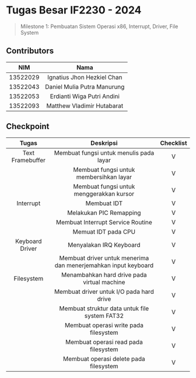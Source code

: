 # Tugas Besar IF2230 - 2024

> Milestone 1: Pembuatan Sistem Operasi x86, Interrupt, Driver, File System

## Contributors
|   NIM    |                  Nama                  |
| :------: | :------------------------------------: |
| 13522029 |       Ignatius Jhon Hezkiel Chan       |
| 13522043 |       Daniel Mulia Putra Manurung      |
| 13522053 |       Erdianti Wiga Putri Andini       |
| 13522093 |       Matthew Vladimir Hutabarat       |

## Checkpoint
| Tugas                          | Deskripsi                                                                             | Checklist |
|:------------------------------:|:-------------------------------------------------------------------------------------:|:---------:|
| Text Framebuffer               | Membuat fungsi untuk menulis pada layar                                               |     V     |
|                                | Membuat fungsi untuk membersihkan layar                                               |     V     |
|                                | Membuat fungsi untuk menggerakkan kursor                                              |     V     |
| Interrupt                      | Membuat IDT                                                                           |     V     |
|                                | Melakukan PIC Remapping                                                               |     V     |
|                                | Membuat Interrupt Service Routine                                                     |     V     |
|                                | Memuat IDT pada CPU                                                                   |     V     |
| Keyboard Driver                | Menyalakan IRQ Keyboard                                                               |     V     |
|                                | Membuat driver untuk menerima dan menerjemahkan input keyboard                        |     V     |
| Filesystem                     | Menambahkan hard drive pada virtual machine                                           |     V     |
|                                | Membuat driver untuk I/O pada hard drive                                              |     V     |
|                                | Membuat struktur data untuk file system FAT32                                         |     V     |
|                                | Membuat operasi write pada filesystem                                                 |     V     |
|                                | Membuat operasi read pada filesystem                                                  |     V     |
|                                | Membuat operasi delete pada filesystem                                                |     V     |
